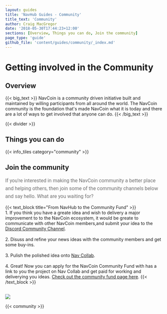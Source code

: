 ```yaml
---
layout: guides
title: 'NavHub Guides - Community'
title_text: 'Community'
author: Craig MacGregor
date: '2018-05-30T17:44:23+12:00'
sections: [Overview, Things you can do, Join the community]
page_type: 'guide'
github_file: 'content/guides/community/_index.md'
---
```

# Getting involved in the Community

## Overview

{{< big_text >}}
NavCoin is a community driven initiative built and maintained by willing participants from all around the world. The NavCoin community is the foundation that's made NavCoin what it is today and there are a lot of ways to get involved that anyone can do.
{{< /big_text >}}

{{< divider >}}

## Things you can do

{{< info_tiles category="community" >}}

## Join the community
<p class="no-title-text">
    If you're interested in making the NavCoin community a better place and helping others, then join some of the community channels below and say hello. What are you waiting for?
</p>

<style>
.no-title-text{
    max-width: 700px;
    font-family: Roboto;
    font-weight: normal;
    font-size: 16px;
    line-height: 25px;
    text-align: left;
    color: #707070;
    margin: 0 auto;
}
</style>

{{< text_block
  title="From NavHub to the Community Fund" >}}
    <br>
    1. If you think you have a greate idea and wish to delivery a major improvement to to the NavCoin ecosystem, it would be greate to communicate with other NavCoin members,and submit your idea to the <a class="a-guide" href="https://discord.gg/wAr93T5" target=e class="a-guide">Discord Community Channel</a>.
    <br><br>
    2. Disuss and refine your news ideas with the community members and get some buy-ins.
    <br><br>
    3. Pulish the polished idea onto <a href="https://collab.navcoin.org/dashboard" class="a-guide" target=e>Nav Collab</a>.
    <br><br>
    4. Great! Now you can apply for the NavCoin Community Fund with has a link to you the project on Nav Collab and get paid for working and deliverying you ideas. <a href="https://navcoin.org/en/community-fund/" target=e class="a-guide">Check out the community fund page here</a>.
{{< /text_block >}}

<img src="/images/guides/workflow.png" style="display: flex; max-width: 700px;margin: 0 auto; margin-top: 30px;">

{{< community >}}
